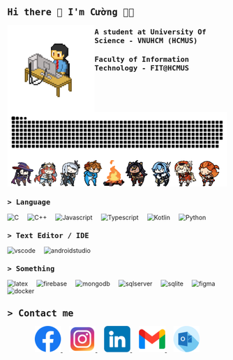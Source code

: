 ## <samp>Hi there 👋 I'm Cường 👨‍💻 </samp>
<img align="left" width="200" height="200" src="./img/pixel-art-12601_256.gif">

### <samp> A student at University Of Science - VNUHCM (HCMUS)</samp>
### <samp> Faculty of Information Technology - FIT@HCMUS </samp>

<img align="center" width="600" src="./img/grid-snake.svg">

<div align="center">
  <img width="700" src="./img/NOW_WITH_MONA.gif">
</div>

### <samp>&gt; Language</samp>

<p align="left">
  <img src="https://img.shields.io/badge/C-00599C?style=for-the-badge&logo=c&logoColor=white" alt="C" height="30" />
  &nbsp; &nbsp;
  <img src="https://img.shields.io/badge/C%2B%2B-00599C?style=for-the-badge&logo=c%2B%2B&logoColor=white" alt="C++" height="30" />
  &nbsp; &nbsp;
  <img src="https://img.shields.io/badge/JavaScript-323330?style=for-the-badge&logo=javascript&logoColor=F7DF1E" alt="Javascript" height="30" />
  &nbsp; &nbsp;
  <img src="https://img.shields.io/badge/TypeScript-007ACC?style=for-the-badge&logo=typescript&logoColor=white" alt="Typescript" height="30" />
  &nbsp; &nbsp;
  <img src="https://img.shields.io/badge/Kotlin-B125EA?style=for-the-badge&logo=kotlin&logoColor=white" alt="Kotlin" height="30" />
  &nbsp; &nbsp;
  <img src="https://img.shields.io/badge/Python-FFD43B?style=for-the-badge&logo=python&logoColor=blue" alt="Python" height="30" />
  &nbsp; &nbsp;
</p>

### <samp>&gt; Text Editor / IDE</samp>
<p align="left">
  <img src="https://img.shields.io/badge/Visual_Studio_Code-0078D4?style=for-the-badge&logo=visual%20studio%20code&logoColor=white" alt="vscode" height="30" />
  &nbsp; &nbsp;
  <img src="https://img.shields.io/badge/Android_Studio-3DDC84?style=for-the-badge&logo=android-studio&logoColor=white" alt="androidstudio" height="30" />
  &nbsp; &nbsp;
</p>

### <samp>&gt; Something</samp>
<p align="left">
  <img src="https://img.shields.io/badge/LaTeX-47A141?style=for-the-badge&logo=LaTeX&logoColor=white" alt="latex" height="30" />
  &nbsp; &nbsp;
  <img src="https://img.shields.io/badge/firebase-ffca28?style=for-the-badge&logo=firebase&logoColor=black" alt="firebase" height="30" />
  &nbsp; &nbsp;
  <img src="https://img.shields.io/badge/MongoDB-4EA94B?style=for-the-badge&logo=mongodb&logoColor=white" alt="mongodb" height="30" />
  &nbsp; &nbsp;
   <img src="https://img.shields.io/badge/Microsoft%20SQL%20Server-CC2927?style=for-the-badge&logo=microsoft%20sql%20server&logoColor=white" alt="sqlserver" height="30" />
  &nbsp; &nbsp;
  <img src="https://img.shields.io/badge/Sqlite-003B57?style=for-the-badge&logo=sqlite&logoColor=white" alt="sqlite" height="30" />
  &nbsp; &nbsp;
  <img src="https://img.shields.io/badge/Figma-F24E1E?style=for-the-badge&logo=figma&logoColor=white" alt="figma" height="30" />
  &nbsp; &nbsp;
  <img src="https://img.shields.io/badge/Docker-2CA5E0?style=for-the-badge&logo=docker&logoColor=white" alt="docker" height="30" />
  &nbsp; &nbsp;
</p>

## <samp>&gt; Contact me</samp>

<div align="center">
  <a href="https://facebook.com/cuoq.nc" target="blank">
      <img src="./img/icon/fb.png" alt="cuogne-facebook" width="60" height="60" />
  </a>
  &nbsp; &nbsp;
  <a href="https://instagram.com/_cuogne" target="blank">
      <img src="./img/icon/ins.png" alt="cuogne-instagram" width="60" height="60" />
  </a>
  &nbsp; &nbsp;
  <a href="https://www.linkedin.com/in/cuogne/" target="blank">
      <img src="./img/icon/linkedin.png" alt="cuogne-linkedin" width="60" height="60" />
  </a>
  &nbsp; &nbsp;
  <a href="mailto:cuog.nc116@gmail.com" target="top">
      <img src="./img/icon/gmail.png" alt="cuogne-gmail" width="60" height="60" />
  </a>
  &nbsp; &nbsp;
  <a href="mailto:23120223@student.hcmus.edu.vn" target="top">
      <img src="./img/icon/outlook.png" alt="cuogne-outlook" width="60" height="60" />
  </a>
</div>

